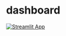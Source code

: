 # dashboard

[![Streamlit App](https://static.streamlit.io/badges/streamlit_badge_black_white.svg)](https://share.streamlit.io/dataprofessor/dashboard)


